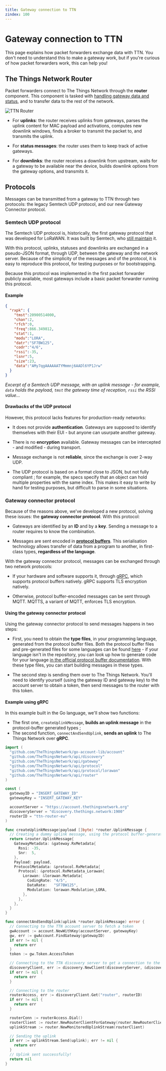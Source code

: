 ```yaml
---
title: Gateway connection to TTN
zindex: 100
---
```


# Gateway connection to TTN

This page explains how packet forwarders exchange data with TTN. You don't need to understand this to make a gateway work, but if you're curious of how packet forwarders work, this can help you!

## The Things Network Router

Packet forwarders connect to The Things Network through the **router** component. This component is tasked with [handling gateway data and status](https://github.com/TheThingsNetwork/ttn/tree/develop/core/router), and to transfer data to the rest of the network.

![TTN Router](connectors.png)

+ For **uplinks**: the router receives uplinks from gateways, parses the uplink content for MAC payload and activations, computes new downlink windows, finds a broker to transmit the packet to, and transmits the uplink.

+ For **status messages**: the router uses them to keep track of active gateways.

+ For **downlinks**: the router receives a downlink from upstream, waits for a gateway to be available near the device, builds downlink options from the gateway options, and transmits it.

## Protocols

Messages can be transmitted from a gateway to TTN through two protocols: the legacy Semtech UDP protocol, and our new Gateway Connector protocol.

### Semtech UDP protocol

The Semtech UDP protocol is, historically, the first gateway protocol that was developed for LoRaWAN. It was built by Semtech, who [still maintain](https://github.com/Lora-net/packet_forwarder) it.

With this protocol, uplinks, statuses and downlinks are exchanged in a pseudo-JSON format, through UDP, between the gateway and the network server. Because of the simplicity of the messages and of the protocol, it is easy to reproduce this protocol, for testing purposes or for bootstrapping.

Because this protocol was implemented in the first packet forwarder publicly available, most gateways include a basic packet forwarder running this protocol.

#### Example

```json
{
  "rxpk": {
    "tmst":20900514000,
    "chan":2,
    "rfch":0,
    "freq":866.349812,
    "stat":1,
    "modu":"LORA",
    "datr":"SF7BW125",
    "codr":"4/6",
    "rssi":-35,
    "lsnr":5,
    "size":23,
    "data":"AMy7qgAAAAAATYMmmnj6AADl6YP1Jrw"
  }
}
```

*Excerpt of a Semtech UDP message, with an uplink message - for example, `data` holds the payload, `tmst` the gateway time of reception, `rssi` the RSSI value...*

#### Drawbacks of the UDP protocol

However, this protocol lacks features for production-ready networks:

+ It does not provide **authentication**. Gateways are supposed to identify themselves with their EUI - but anyone can usurpate another gateway.

+ There is no **encryption** available. Gateway messages can be intercepted - and modified - during transport.

+ Message exchange is not **reliable**, since the exchange is over 2-way UDP.

+ The UDP protocol is based on a format close to JSON, but not fully compliant ; for example, the specs specify that an object can hold multiple properties with the same index. This makes it easy to write by hand for testing purposes, but difficult to parse in some situations.

### Gateway connector protocol

Because of the reasons above, we've developed a new protocol, solving these issues: the **gateway connector protocol**. With this protocol:

+ Gateways are identified by an **ID** and by a **key**. Sending a message to a router requires to know the combination.

+ Messages are sent encoded in **[protocol buffers](https://developers.google.com/protocol-buffers/)**. This serialisation technology allows transfer of data from a program to another, in first-class types, **regardless of the language**.

With the gateway connector protocol, messages can be exchanged through two network protocols:

+ If your hardware and software supports it, through [gRPC](https://grpc.io), which supports protocol buffers natively. gRPC supports TLS encryption natively.

+ Otherwise, protocol buffer-encoded messages can be sent through MQTT. MQTTS, a variant of MQTT, enforces TLS encryption.

#### Using the gateway connector protocol

Using the gateway connector protocol to send messages happens in two steps:

+ First, you need to obtain the **type files**, in your programming language, generated from the protocol buffer files. Both the protocol buffer files and pre-generated files for some languages can be found [here](https://github.com/TheThingsNetwork/api) - if your language isn't in the repository, you can look up how to generate code for your language [in the official protocol buffer documentation](https://developers.google.com/protocol-buffers/docs/reference/overview). With these type files, you can start building messages in these types.

+ The second step is sending them over to The Things Network. You'll need to identify yourself (using the gateway ID and gateway key) to the account server to obtain a token, then send messages to the router with this token.

#### Example using gRPC

In this example built in the Go language, we'll show two functions:

+ The first one, `createUplinkMessage`, **builds an uplink message** in the protocol-buffer generated types ;
+ The second function, `connectAndSendUplink`, **sends an uplink** to The Things Network over **gRPC**.

```go
import (
  "github.com/TheThingsNetwork/go-account-lib/account"
  "github.com/TheThingsNetwork/api/discovery"
  "github.com/TheThingsNetwork/api/gateway"
  "github.com/TheThingsNetwork/api/protocol"
  "github.com/TheThingsNetwork/api/protocol/lorawan"
  "github.com/TheThingsNetwork/api/router"
)

const (
  gatewayID = "INSERT_GATEWAY_ID"
  gatewayKey = "INSERT_GATEWAY_KEY"

  accountServer = "https://account.thethingsnetwork.org"
  discoveryServer = "discovery.thethings.network:1900"
  routerID = "ttn-router-eu"
)

func createUplinkMessage(payload []byte) *router.UplinkMessage {
  // Creating a dummy uplink message, using the protocol buffer-generated types
  return &router.UplinkMessage{
    GatewayMetadata: &gateway.RxMetadata{
      Rssi: -35,
      Snr:  5,
    },
    Payload: payload,
    ProtocolMetadata: &protocol.RxMetadata{
      Protocol: &protocol.RxMetadata_Lorawan{
        Lorawan: &lorawan.Metadata{
          CodingRate: "4/5",
          DataRate:   "SF7BW125",
          Modulation: lorawan.Modulation_LORA,
        },
      },
    },
  }
}

func connectAndSendUplink(uplink *router.UplinkMessage) error {
  // Connecting to the TTN account server to fetch a token
  gwAccount := account.NewWithKey(accountServer, gatewayKey)
  gw, err := gwAccount.FindGateway(gatewayID)
  if err != nil {
    return err
  }
  token := gw.Token.AccessToken

  // Connecting to the TTN discovery server to get a connection to the router
  discoveryClient, err := discovery.NewClient(discoveryServer, &discovery.Announcement{Id: gatewayID}, func() string { return "" })
  if err != nil {
    return err
  }

  // Connecting to the router
  routerAccess, err := discoveryClient.Get("router", routerID)
  if err != nil {
    return err
  }

  routerConn := routerAccess.Dial()
  routerClient := router.NewRouterClientForGateway(router.NewRouterClient(c.routerConn), gatewayID, token)
  uplinkStream := router.NewMonitoredUplinkStream(routerClient)

  // Sending the uplink
  if err := uplinkStream.Send(uplink); err != nil {
    return err
  }
  // Uplink sent successfully!
  return nil
}
```
